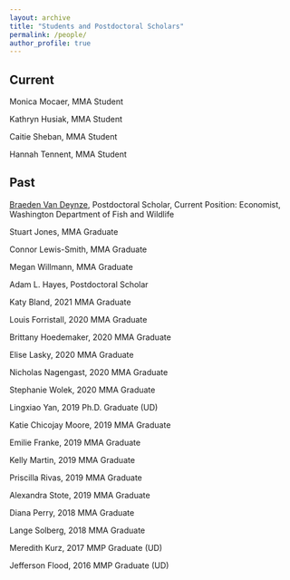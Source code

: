 ```yaml
---
layout: archive
title: "Students and Postdoctoral Scholars"
permalink: /people/
author_profile: true
---
```




## Current 

Monica Mocaer, MMA Student

Kathryn Husiak, MMA Student

Caitie Sheban, MMA Student

Hannah Tennent, MMA Student

## Past

[Braeden Van Deynze](https://www.vandeynze.com), Postdoctoral Scholar, Current Position: Economist, Washington Department of Fish and Wildlife

Stuart Jones, MMA Graduate

Connor Lewis-Smith, MMA Graduate

Megan Willmann, MMA Graduate

Adam L. Hayes, Postdoctoral Scholar

Katy Bland, 2021 MMA Graduate

Louis Forristall, 2020 MMA Graduate

Brittany Hoedemaker, 2020 MMA Graduate

Elise Lasky, 2020 MMA Graduate

Nicholas Nagengast, 2020 MMA Graduate

Stephanie Wolek, 2020 MMA Graduate

Lingxiao Yan, 2019 Ph.D. Graduate (UD)

Katie Chicojay Moore, 2019 MMA Graduate

Emilie Franke, 2019 MMA Graduate

Kelly Martin, 2019 MMA Graduate

Priscilla Rivas, 2019 MMA Graduate

Alexandra Stote, 2019 MMA Graduate

Diana Perry, 2018 MMA Graduate 

Lange Solberg, 2018 MMA Graduate

Meredith Kurz, 2017 MMP Graduate (UD)

Jefferson Flood, 2016 MMP Graduate (UD)
